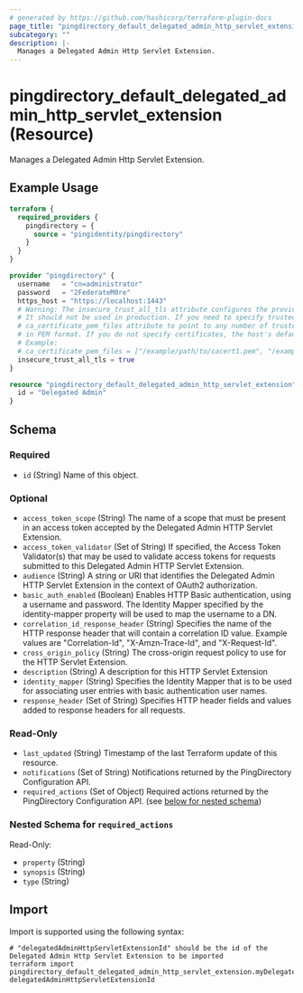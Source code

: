 ```yaml
---
# generated by https://github.com/hashicorp/terraform-plugin-docs
page_title: "pingdirectory_default_delegated_admin_http_servlet_extension Resource - terraform-provider-pingdirectory"
subcategory: ""
description: |-
  Manages a Delegated Admin Http Servlet Extension.
---
```


# pingdirectory_default_delegated_admin_http_servlet_extension (Resource)

Manages a Delegated Admin Http Servlet Extension.

## Example Usage

```terraform
terraform {
  required_providers {
    pingdirectory = {
      source = "pingidentity/pingdirectory"
    }
  }
}

provider "pingdirectory" {
  username   = "cn=administrator"
  password   = "2FederateM0re"
  https_host = "https://localhost:1443"
  # Warning: The insecure_trust_all_tls attribute configures the provider to trust any certificate presented by the PingDirectory server.
  # It should not be used in production. If you need to specify trusted CA certificates, use the
  # ca_certificate_pem_files attribute to point to any number of trusted CA certificate files
  # in PEM format. If you do not specify certificates, the host's default root CA set will be used.
  # Example:
  # ca_certificate_pem_files = ["/example/path/to/cacert1.pem", "/example/path/to/cacert2.pem"]
  insecure_trust_all_tls = true
}

resource "pingdirectory_default_delegated_admin_http_servlet_extension" "myDelegatedAdminHttpServletExtension" {
  id = "Delegated Admin"
}
```

<!-- schema generated by tfplugindocs -->
## Schema

### Required

- `id` (String) Name of this object.

### Optional

- `access_token_scope` (String) The name of a scope that must be present in an access token accepted by the Delegated Admin HTTP Servlet Extension.
- `access_token_validator` (Set of String) If specified, the Access Token Validator(s) that may be used to validate access tokens for requests submitted to this Delegated Admin HTTP Servlet Extension.
- `audience` (String) A string or URI that identifies the Delegated Admin HTTP Servlet Extension in the context of OAuth2 authorization.
- `basic_auth_enabled` (Boolean) Enables HTTP Basic authentication, using a username and password. The Identity Mapper specified by the identity-mapper property will be used to map the username to a DN.
- `correlation_id_response_header` (String) Specifies the name of the HTTP response header that will contain a correlation ID value. Example values are "Correlation-Id", "X-Amzn-Trace-Id", and "X-Request-Id".
- `cross_origin_policy` (String) The cross-origin request policy to use for the HTTP Servlet Extension.
- `description` (String) A description for this HTTP Servlet Extension
- `identity_mapper` (String) Specifies the Identity Mapper that is to be used for associating user entries with basic authentication user names.
- `response_header` (Set of String) Specifies HTTP header fields and values added to response headers for all requests.

### Read-Only

- `last_updated` (String) Timestamp of the last Terraform update of this resource.
- `notifications` (Set of String) Notifications returned by the PingDirectory Configuration API.
- `required_actions` (Set of Object) Required actions returned by the PingDirectory Configuration API. (see [below for nested schema](#nestedatt--required_actions))

<a id="nestedatt--required_actions"></a>
### Nested Schema for `required_actions`

Read-Only:

- `property` (String)
- `synopsis` (String)
- `type` (String)

## Import

Import is supported using the following syntax:

```shell
# "delegatedAdminHttpServletExtensionId" should be the id of the Delegated Admin Http Servlet Extension to be imported
terraform import pingdirectory_default_delegated_admin_http_servlet_extension.myDelegatedAdminHttpServletExtension delegatedAdminHttpServletExtensionId
```

